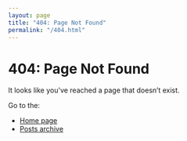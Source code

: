 ```yaml
---
layout: page
title: "404: Page Not Found"
permalink: "/404.html"
---
```


# 404: Page Not Found

It looks like you've reached a page that doesn’t exist.

Go to the:

- [Home page](/)
- [Posts archive](/posts)